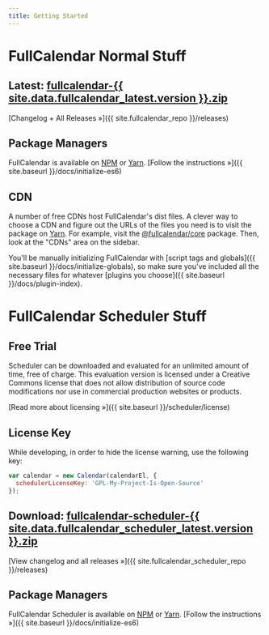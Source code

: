 ```yaml
---
title: Getting Started
---
```




# FullCalendar Normal Stuff

<h2>
  Latest:
  <a href='{{ site.fullcalendar_repo }}/releases/download/v{{ site.data.fullcalendar_latest.version }}/fullcalendar-{{ site.data.fullcalendar_latest.version }}.zip'
    onclick="ga('send', 'pageview', '/downloads/fullcalendar-{{ site.data.fullcalendar_latest.version }}.zip')"
    >fullcalendar-{{ site.data.fullcalendar_latest.version }}.zip</a>
</h2>

[Changelog + All Releases &raquo;]({{ site.fullcalendar_repo }}/releases)


## Package Managers

FullCalendar is available on [NPM](https://www.npmjs.com/) or [Yarn](https://yarnpkg.com/). [Follow the instructions &raquo;]({{ site.baseurl }}/docs/initialize-es6)


## CDN

A number of free CDNs host FullCalendar's dist files. A clever way to choose a CDN and figure out the URLs of the files you need is to visit the package on [Yarn](https://yarnpkg.com/). For example, visit the [@fullcalendar/core](https://yarnpkg.com/en/package/@fullcalendar/core) package. Then, look at the "CDNs" area on the sidebar.

You'll be manually initializing FullCalendar with [script tags and globals]({{ site.baseurl }}/docs/initialize-globals), so make sure you've included all the necessary files for whatever [plugins you choose]({{ site.baseurl }}/docs/plugin-index).



# FullCalendar Scheduler Stuff

## Free Trial

Scheduler can be downloaded and evaluated for an unlimited amount of time, free of charge.
This evaluation version is licensed under a Creative Commons license that does not allow distribution
of source code modifications nor use in commercial production websites or products.

[Read more about licensing &raquo;]({{ site.baseurl }}/scheduler/license)


## License Key

While developing, in order to hide the license warning, use the following key:

```js
var calendar = new Calendar(calendarEl, {
  schedulerLicenseKey: 'GPL-My-Project-Is-Open-Source'
});
```

<h2>
  Download:
  <a href='{{ site.fullcalendar_scheduler_repo }}/releases/download/v{{ site.data.fullcalendar_scheduler_latest.version }}/fullcalendar-scheduler-{{ site.data.fullcalendar_scheduler_latest.version }}.zip'
    onclick="ga('send', 'pageview', '/downloads/fullcalendar-scheduler-{{ site.data.fullcalendar_scheduler_latest.version }}.zip')"
    >fullcalendar-scheduler-{{ site.data.fullcalendar_scheduler_latest.version }}.zip</a>
</h2>

[View changelog and all releases &raquo;]({{ site.fullcalendar_scheduler_repo }}/releases)


## Package Managers

FullCalendar Scheduler is available on [NPM](https://www.npmjs.com/) or [Yarn](https://yarnpkg.com/). [Follow the instructions &raquo;]({{ site.baseurl }}/docs/initialize-es6)

